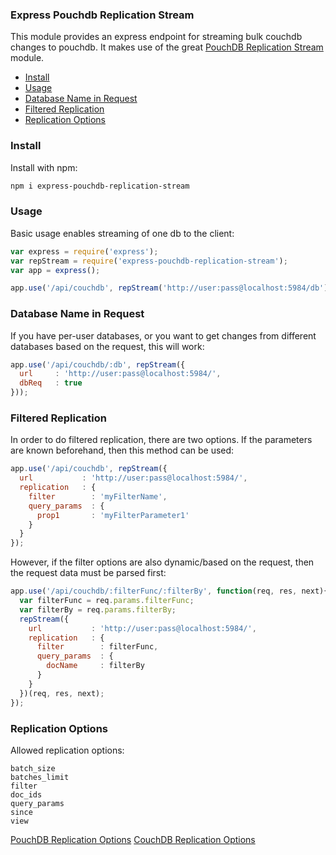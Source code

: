 ### Express Pouchdb Replication Stream

This module provides an express endpoint for streaming bulk couchdb changes to pouchdb. It makes use of the great [PouchDB Replication Stream](https://github.com/nolanlawson/pouchdb-replication-stream) module.

- [Install](#install)
- [Usage](#usage)
- [Database Name in Request](#db-name-in-request)
- [Filtered Replication](#filtered-replication)
- [Replication Options](#replication-options)

### Install

Install with npm:

```bash
npm i express-pouchdb-replication-stream
```

### Usage

Basic usage enables streaming of one db to the client:

```javascript
var express = require('express');
var repStream = require('express-pouchdb-replication-stream');
var app = express();

app.use('/api/couchdb', repStream('http://user:pass@localhost:5984/db'));
```

### Database Name in Request

If you have per-user databases, or you want to get changes from different databases based on the request, this will work:

```javascript
app.use('/api/couchdb/:db', repStream({
  url     : 'http://user:pass@localhost:5984/',
  dbReq   : true
}));
```

### Filtered Replication

In order to do filtered replication, there are two options. If the parameters are known beforehand, then this method can be used:

```javascript
app.use('/api/couchdb', repStream({
  url           : 'http://user:pass@localhost:5984/',
  replication   : {
    filter        : 'myFilterName',
    query_params  : {
      prop1       : 'myFilterParameter1'
    }
  }
});
```

However, if the filter options are also dynamic/based on the request, then the request data must be parsed first:

```javascript
app.use('/api/couchdb/:filterFunc/:filterBy', function(req, res, next){
  var filterFunc = req.params.filterFunc;
  var filterBy = req.params.filterBy;
  repStream({
    url           : 'http://user:pass@localhost:5984/',
    replication   : {
      filter        : filterFunc,
      query_params  : {
        docName     : filterBy
      }
    }
  })(req, res, next);
});
```

### Replication Options

Allowed replication options:

```
batch_size
batches_limit
filter
doc_ids
query_params
since
view
```

[PouchDB Replication Options](http://pouchdb.com/api.html#replication)
[CouchDB Replication Options](http://wiki.apache.org/couchdb/Replication)
